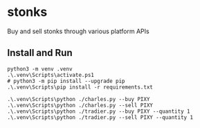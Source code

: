 # stonks
Buy and sell stonks through various platform APIs

## Install and Run
```shell
python3 -m venv .venv
.\.venv\Scripts\activate.ps1
# python3 -m pip install --upgrade pip
.\.venv\Scripts\pip install -r requirements.txt

.\.venv\Scripts\python ./charles.py --buy PIXY
.\.venv\Scripts\python ./charles.py --sell PIXY
.\.venv\Scripts\python ./tradier.py --buy PIXY --quantity 1
.\.venv\Scripts\python ./tradier.py --sell PIXY --quantity 1
```
